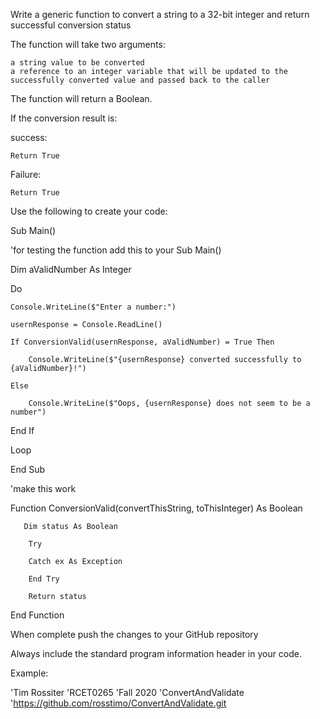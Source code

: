 Write a generic function to convert a string to a 32-bit integer and return successful conversion status

The function will take two arguments:

    a string value to be converted
    a reference to an integer variable that will be updated to the successfully converted value and passed back to the caller

The function will return a Boolean.

If the conversion result is:

success:  

    Return True

Failure: 

    Return True

Use the following to create your code:


Sub Main()

'for testing the function add this to your Sub Main()

Dim aValidNumber As Integer

Do

    Console.WriteLine($"Enter a number:")

    usernResponse = Console.ReadLine()

    If ConversionValid(usernResponse, aValidNumber) = True Then

        Console.WriteLine($"{usernResponse} converted successfully to {aValidNumber}!")

    Else

        Console.WriteLine($"Oops, {usernResponse} does not seem to be a number")

   End If

Loop

End Sub

'make this work

Function ConversionValid(convertThisString, toThisInteger) As Boolean

       Dim status As Boolean

        Try

        Catch ex As Exception

        End Try

        Return status
End Function

When complete push the changes to your GitHub repository

Always include the standard program information header in your code.

Example:

'Tim Rossiter
'RCET0265
'Fall 2020
'ConvertAndValidate
'https://github.com/rosstimo/ConvertAndValidate.git